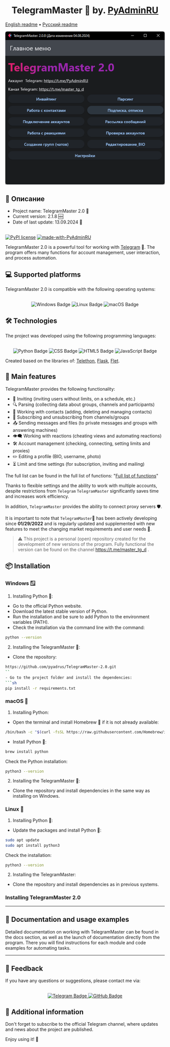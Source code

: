 <h1 align="center">TelegramMaster 🚀 by. <a href="https://t.me/PyAdminRU" target="_blank">PyAdminRU</a></h1>

[English readme](README.Eng.md) • [Русский readme](README.md)

![alt text](docs/static/images/TelegramMaster_2.png "TelegramMaster_2")

<h2>📖 Описание</h2>

- Project name: TelegramMaster 2.0 🚀<br>
- Current version: 2.1.8 🆕<br>
- Date of last update: 13.09.2024 📅<br><br>

[![PyPI license](https://img.shields.io/pypi/l/ansicolortags.svg)](https://pypi.python.org/pypi/ansicolortags/)
[![made-with-PyAdminRU](https://img.shields.io/badge/Made%20with-PyAdminRU-1f425f.svg)](https://t.me/PyAdminRU)

TelegramMaster 2.0 is a powerful tool for working with <a href="https://telegram.org /">Telegram</a> 📨. The program
offers many functions for account management, user interaction, and process automation.

<h2>💻 Supported platforms</h2>
TelegramMaster 2.0 is compatible with the following operating systems:<br><br>

<p align="center">
<img src="https://img.shields.io/badge/Windows-0078D6?style=for-the-badge&logo=windows&logoColor=white" alt="Windows Badge">
  <img src="https://img.shields.io/badge/Linux-FCC624?style=for-the-badge&logo=linux&logoColor=black" alt="Linux Badge">
  <img src="https://img.shields.io/badge/mac%20os-000000?style=for-the-badge&logo=apple&logoColor=white" alt="macOS Badge">
</p>

<h2>🛠️ Technologies</h2>
The project was developed using the following programming languages:<br><br>

<p align="center">
  <img src="https://img.shields.io/badge/Python-14354C?style=for-the-badge&logo=python&logoColor=white" alt="Python Badge">
  <img src="https://img.shields.io/badge/CSS-239120?&style=for-the-badge&logo=css3&logoColor=white" alt="CSS Badge">
  <img src="https://img.shields.io/badge/HTML5-E34F26?style=for-the-badge&logo=html5&logoColor=white" alt="HTML5 Badge">
  <img src="https://img.shields.io/badge/JavaScript-F7DF1E?style=for-the-badge&logo=JavaScript&logoColor=white" alt="JavaScript Badge">
</p>

Created based on the libraries
of: [Telethon](https://github.com/LonamiWebs/Telethon ), [Flask](https://flask.palletsprojects.com/en/3.0.x/), [Flet](https://github.com/flet-dev/flet).

<h2>🚀 Main features</h2>

TelegramMaster provides the following functionality:

* 📩 Inviting (inviting users without limits, on a schedule, etc.)
* 🔍 Parsing (collecting data about groups, channels and participants)
* 📇 Working with contacts (adding, deleting and managing contacts)
* 📢 Subscribing and unsubscribing from channels/groups
* 📤 Sending messages and files (to private messages and groups with answering machines)
* 👁️🗨️ Working with reactions (cheating views and automating reactions)
* 🛠️ Account management (checking, connecting, setting limits and proxies)
* ✏️ Editing a profile (BIO, username, photo)
* ⏳ Limit and time settings (for subscription, inviting and mailing)

The full list can be found in the full list of functions: "[Full list of functions](docs/Полный_перечень_функций.md )"

Thanks to flexible settings and the ability to work with multiple
accounts, despite restrictions from <code>Telegram</code> <code>TelegramMaster</code> significantly saves
time and increases work efficiency.

In addition, <code>TelegramMaster</code> provides the ability to connect
proxy servers 🛡️.

It is important to note that <code>TelegramMaster</code>🚀 has been actively developing since <b>01/29/2022</b> and is
regularly updated and supplemented with new
features to meet the changing market requirements and user needs 🤝.

> ⚠️ This project is a personal (open) repository created for the development of new versions of the program. Fully
> functional
> the version can be found on the channel https://t.me/master_tg_d .

<h2>📦 Installation</h2>

<h3>Windows 🪟</h3>

1. Installing Python 🐍:

* Go to the official Python website.
* Download the latest stable version of Python.
* Run the installation and be sure to add Python to the environment variables (PATH).
* Check the installation via the command line with the command:

```sh
python --version
```

2. Installing the TelegramMaster 🚀:

* Clone the repository:

```sh
https://github.com/pyadrus/TelegramMaster-2.0.git
``
- Go to the project folder and install the dependencies:
```sh
pip install -r requirements.txt
```

<h3>macOS 🍏</h3>

1. Installing Python:

* Open the terminal and install Homebrew 🍺 if it is not already available:

```sh
/bin/bash -c "$(curl -fsSL https://raw.githubusercontent.com/Homebrew/install/HEAD/install.sh)"
```

- Install Python 🐍:

```sh
brew install python
```

Check the Python installation:

```sh
python3 --version
```

2. Installing the TelegramMaster 🚀:

- Clone the repository and install dependencies in the same way as installing on Windows.

<h3>Linux 🐧</h3>

1. Installing Python 🐍:

- Update the packages and install Python 🐍:

```sh
sudo apt update
sudo apt install python3
```

Check the installation:

```sh
python3 --version

```

2. Installing the TelegramMaster:

- Clone the repository and install dependencies as in previous systems.

<h3>Installing TelegramMaster 2.0</h3>

<hr align="center"/>

<h2>🔧 Documentation and usage examples</h2>
Detailed documentation on working with TelegramMaster can be found in the docs section, as well as the launch of
documentation directly from the program.
There you will find instructions for each module and code examples for automating tasks.

<hr align="center"/>

<h2>💬 Feedback</h2>
If you have any questions or suggestions, please contact me via:<br><br>

<p align="center">
  <a href="https://t.me/PyAdminRU">
    <img src="https://img.shields.io/badge/Telegram-2CA5E0?style=for-the-badge&logo=telegram&logoColor=white" alt="Telegram Badge">
  </a>
  <a href="https://github.com/pyadrus">
    <img src="https://img.shields.io/badge/GitHub-100000?style=for-the-badge&logo=github&logoColor=white" alt="GitHub Badge">
  </a>
</p>

<h2>📢 Additional information</h2>

Don't forget to subscribe to the official Telegram channel, where updates and news about the project are published.

Enjoy using it! 🚀

